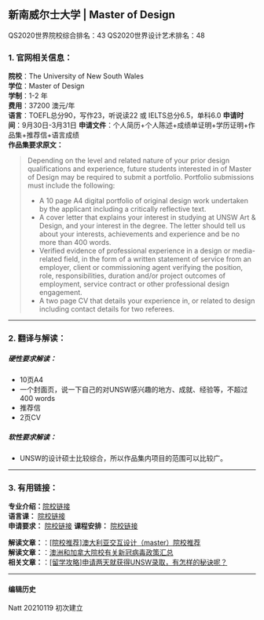 ## 新南威尔士大学 | Master of Design

QS2020世界院校综合排名：43
QS2020世界设计艺术排名：48


### 1. 官网相关信息：

**院校**：The University of New South Wales  
**学位**：Master of Design  
**学制**：1-2 年  
**费用**：37200 澳元/年  
**语言**：TOEFL总分90，写作23，听说读22 或 IELTS总分6.5，单科6.0
**申请时间**：9月30日-3月31日
**申请文件**：个人简历+个人陈述+成绩单证明+学历证明+作品集+推荐信+语言成绩  
**作品集要求原文：**   

> Depending on the level and related nature of your prior design qualifications and experience, future students interested in of Master of Design may be required to submit a portfolio. Portfolio submissions must include the following:
>
>- A 10 page A4 digital portfolio of original design work undertaken by the applicant including a critically reflective text.
>- A cover letter that explains your interest in studying at UNSW Art & Design, and your interest in the degree. The letter should tell us about your interests, achievements and experience and be no more than 400 words.
>- Verified evidence of professional experience in a design or media-related field, in the form of a written statement of service from an employer, client or commissioning agent verifying the position, role, responsibilities, duration and/or project outcomes of employment, service contract or other professional design engagement.
>- A two page CV that details your experience in, or related to design including contact details for two referees.


---


### 2. 翻译与解读：

##### 硬性要求解读：
- 10页A4
- 一个封面页，说一下自己的对UNSW感兴趣的地方、成就、经验等，不超过400 words  
- 推荐信
- 2页CV




##### 软性要求解读：
- UNSW的设计硕士比较综合，所以作品集内项目的范围可以比较广。

---


### 3. 有用链接：

**专业介绍：**[院校链接](https://artdesign.unsw.edu.au/future-students/postgraduate-coursework-degrees/master-design)  
**语言课：** [院校链接](https://www.unsw.edu.au/english-requirements-policy#english-language-tests)  
**申请要求：** [院校链接](https://artdesign.unsw.edu.au/future-students/postgraduate-coursework-degrees/master-design#admission)
**课程安排：** [院校链接](https://artdesign.unsw.edu.au/future-students/postgraduate-coursework-degrees/master-design)

**解读文章：**：[[院校推荐]澳大利亚交互设计（master）院校推荐](http://www.makebi.net/21253.html)  
**解读文章：**：[澳洲和加拿大院校有关新冠病毒政策汇总](http://www.makebi.net/36870.html)  
**相关文章：**：[[留学攻略]申请两天就获得UNSW录取，有怎样的秘诀呢？](http://www.makebi.net/17930.html)  




---


#### 编辑历史

Natt 20210119 初次建立  
